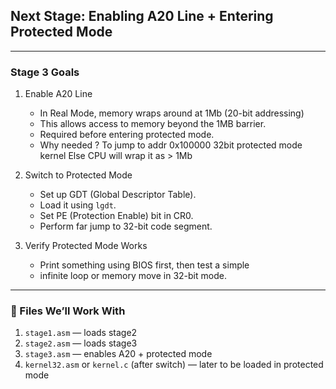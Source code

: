 ## Next Stage: Enabling A20 Line + Entering Protected Mode

---

### **Stage 3 Goals**

1. Enable A20 Line
    - In Real Mode, memory wraps around at 1Mb (20-bit addressing)
    - This allows access to memory beyond the 1MB barrier.
    - Required before entering protected mode.
    - Why needed ? 
        To jump to addr 0x100000 32bit protected mode kernel
        Else CPU will wrap it as > 1Mb

2. Switch to Protected Mode
    - Set up GDT (Global Descriptor Table).
    - Load it using `lgdt`.
    - Set PE (Protection Enable) bit in CR0.
    - Perform far jump to 32-bit code segment.

3. Verify Protected Mode Works
    - Print something using BIOS first, then test a simple
    - infinite loop or memory move in 32-bit mode.

---

### 🧱 Files We’ll Work With

1. `stage1.asm` — loads stage2
2. `stage2.asm` — loads stage3
3. `stage3.asm` — enables A20 + protected mode
4. `kernel32.asm` or `kernel.c` (after switch) — later to be loaded in protected mode

